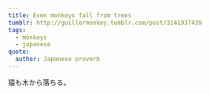 ```yaml
---
title: Even monkeys fall from trees
tumblr: http://guillermonkey.tumblr.com/post/3141937439
tags:
  - monkeys
  - japanese
quote:
  author: Japanese proverb
---
```


猿も木から落ちる。
